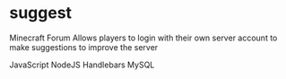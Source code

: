 # suggest

Minecraft Forum
Allows players to login with their own server account to make suggestions to improve the server

JavaScript
NodeJS
Handlebars
MySQL
